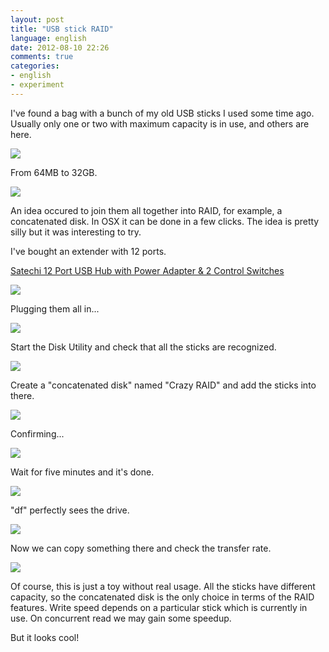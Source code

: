 ```yaml
---
layout: post
title: "USB stick RAID"
language: english
date: 2012-08-10 22:26
comments: true
categories: 
- english
- experiment
---
```

I've found a bag with a bunch of my old USB sticks I used some time ago. Usually only one or two with maximum capacity is in use, and others are here.

![](/images/blog/usb-stick-raid/bunch-of-usb-stricks.jpg)

From 64MB to 32GB.

![](/images/blog/usb-stick-raid/usb-stricks-sorted.jpg)

An idea occured to join them all together into RAID, for example, a concatenated disk. In OSX it can be done in a few clicks. The idea is pretty silly but it was interesting to try.

I've bought an extender with 12 ports.

<a href="http://www.amazon.co.uk/gp/product/B0051PGX2I/ref=as_li_qf_sp_asin_tl?ie=UTF8&amp;camp=1634&amp;creative=6738&amp;creativeASIN=B0051PGX2I&amp;linkCode=as2&amp;tag=prodiy-21">Satechi 12 Port USB Hub with Power Adapter &amp; 2 Control Switches</a><img src="http://www.assoc-amazon.co.uk/e/ir?t=prodiy-21&amp;l=as2&amp;o=2&amp;a=B0051PGX2I" width="1" height="1" border="0" alt="" style="border:none !important; margin:0px !important;" />

![](/images/blog/usb-stick-raid/satechi-12-usb-port-extender.jpg)

Plugging them all in...

![](/images/blog/usb-stick-raid/usb-stricks-raid-assembled.jpg)

Start the Disk Utility and check that all the sticks are recognized.

![](/images/blog/usb-stick-raid/disk-utility-disks-connected.png)

Create a "concatenated disk" named "Crazy RAID" and add the sticks into there.

![](/images/blog/usb-stick-raid/disk-utility-crazy-raid-created.png)

Confirming...

![](/images/blog/usb-stick-raid/disk-utility-crazy-raid-confirmation.png)

Wait for five minutes and it's done.

![](/images/blog/usb-stick-raid/disk-utility-crazy-raid-completed.png)

"df" perfectly sees the drive.

![](/images/blog/usb-stick-raid/df-crazy-raid.png)

Now we can copy something there and check the transfer rate.

![](/images/blog/usb-stick-raid/mc-crazy-raid-copying.png)

Of course, this is just a toy without real usage. All the sticks have different capacity, so the concatenated disk is the only choice in terms of the RAID features. Write speed depends on a particular stick which is currently in use. On concurrent read we may gain some speedup.

But it looks cool!
